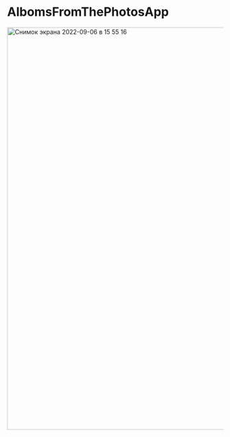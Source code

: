 # AlbomsFromThePhotosApp
<img width="937" alt="Снимок экрана 2022-09-06 в 15 55 16" src="https://user-images.githubusercontent.com/105241367/188640829-ed68c32d-57c0-4a39-81b8-35aebb897eee.png">
